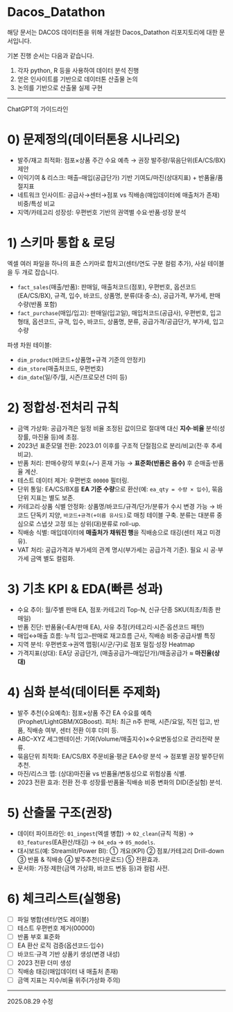 # Dacos_Datathon

해당 문서는 DACOS 데이터톤을 위해 개설한 Dacos_Datathon 리포지토리에 대한 문서입니다.

기본 진행 순서는 다음과 같습니다.
1. 각자 python, R 등을 사용하여 데이터 분석 진행
2. 얻은 인사이트를 기반으로 데이터톤 산출물 논의
3. 논의를 기반으로 산출물 실제 구현

---
ChatGPT의 가이드라인

# 0) 문제정의(데이터톤용 시나리오)

* 발주/재고 최적화: 점포×상품 주간 수요 예측 → 권장 발주량/묶음단위(EA/CS/BX) 제안
* 이익기여 & 리스크: 매출–매입(공급단가) 기반 기여도/마진(상대지표) + 반품율/품절지표
* 네트워크 인사이트: 공급사→센터→점포 vs 직배송(매입데이터에 매출처가 존재) 비중/특성 비교
* 지역/카테고리 성장성: 우편번호 기반의 권역별 수요·반품·성장 분석

# 1) 스키마 통합 & 로딩

엑셀 여러 파일을 하나의 표준 스키마로 합치고(센터/연도 구분 컬럼 추가), 사실 테이블을 두 개로 잡습니다.

* `fact_sales`(매출/반품): 판매일, 매출처코드(점포), 우편번호, 옵션코드(EA/CS/BX), 규격, 입수, 바코드, 상품명, 분류(대·중·소), 공급가격, 부가세, 판매수량(반품 포함)
* `fact_purchase`(매입/입고): 판매일(입고일), 매입처코드(공급사), 우편번호, 입고형태, 옵션코드, 규격, 입수, 바코드, 상품명, 분류, 공급가격/공급단가, 부가세, 입고수량

파생 차원 테이블:

* `dim_product`(바코드+상품명+규격 기준의 안정키)
* `dim_store`(매출처코드, 우편번호)
* `dim_date`(일/주/월, 시즌/프로모션 더미 등)

# 2) 정합성·전처리 규칙

* 금액 가상화: 공급가격은 일정 비율 조정된 값이므로 절대액 대신 **지수·비율** 분석(성장률, 마진율 등)에 초점.
* 2023년 표준모델 전환: 2023.01 이후를 구조적 단절점으로 분리/비교(전·후 추세 비교).
* 반품 처리: 판매수량의 부호(+/–) 혼재 가능 → **표준화(반품은 음수)** 후 순매출·반품율 계산.
* 테스트 데이터 제거: 우편번호 `00000` 필터링.
* 단위 통일: EA/CS/BX를 **EA 기준 수량**으로 환산(예: `ea_qty = 수량 × 입수`), 묶음단위 지표는 별도 보존.
* 카테고리·상품 식별 안정화: 상품명/바코드/규격/단가/분류가 수시 변경 가능 → 바코드 단독키 지양, `바코드+규격(+이름 유사도)`로 매칭 테이블 구축.
  분류는 대분류 중심으로 스냅샷 고정 또는 상위(대)분류로 roll-up.
* 직배송 식별: 매입데이터에 **매출처가 채워진 행**을 직배송으로 태깅(센터 재고 미경유).
* VAT 처리: 공급가격과 부가세의 관계 명시(부가세는 공급가격 기준). 필요 시 공·부가세 금액 별도 컬럼화.

# 3) 기초 KPI & EDA(빠른 성과)

* 수요 추이: 월/주별 판매 EA, 점포·카테고리 Top-N, 신규·단종 SKU(최초/최종 판매일)
* 반품 진단: 반품율(–EA/판매 EA), 사유 추정(카테고리·시즌·옵션코드 패턴)
* 매입↔매출 흐름: 누적 입고–판매로 재고흐름 근사, 직배송 비중·공급사별 특징
* 지역 분석: 우편번호→권역 맵핑(시/군/구)로 점포 밀집·성장 Heatmap
* 가격지표(상대): EA당 공급단가, (매출공급가–매입단가)/매출공급가 ≈ **마진율(상대)**

# 4) 심화 분석(데이터톤 주제화)

* 발주 추천(수요예측): 점포×상품 주간 EA 수요를 예측(Prophet/LightGBM/XGBoost).
  피처: 최근 n주 판매, 시즌/요일, 직전 입고, 반품, 직배송 여부, 센터 전환 이후 더미 등.
* ABC–XYZ 세그멘테이션: 기여(Volume/매출지수)×수요변동성으로 관리전략 분류.
* 묶음단위 최적화: EA/CS/BX 주문비율·평균 EA수량 분석 → 점포별 권장 발주단위 추천.
* 마진/리스크 맵: (상대)마진율 vs 반품율/변동성으로 위험상품 식별.
* 2023 전환 효과: 전환 전·후 성장률·반품율·직배송 비중 변화의 DID(준실험) 분석.

# 5) 산출물 구조(권장)

* 데이터 파이프라인: `01_ingest`(엑셀 병합) → `02_clean`(규칙 적용) → `03_features`(EA환산/태깅) → `04_eda` → `05_models`.
* 대시보드(예: Streamlit/Power BI):
  ① 개요(KPI) ② 점포/카테고리 Drill-down ③ 반품 & 직배송 ④ 발주추천(다운로드) ⑤ 전환효과.
* 문서화: 가정·제한(금액 가상화, 바코드 변동 등)과 컬럼 사전.

# 6) 체크리스트(실행용)

* [ ] 파일 병합(센터/연도 레이블)
* [ ] 테스트 우편번호 제거(00000)
* [ ] 반품 부호 표준화
* [ ] EA 환산 로직 검증(옵션코드·입수)
* [ ] 바코드·규격 기반 상품키 생성(변경 내성)
* [ ] 2023 전환 더미 생성
* [ ] 직배송 태깅(매입데이터 내 매출처 존재)
* [ ] 금액 지표는 지수/비율 위주(가상화 주의)

---

2025.08.29 수정
